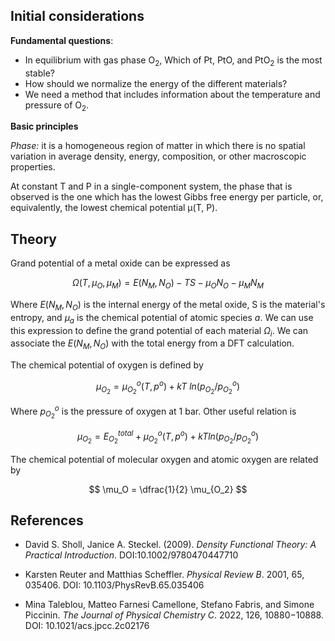 ## Initial considerations

**Fundamental questions**:

- In equilibrium with gas phase O$`_2`$, Which of Pt, PtO, and PtO$`_2`$ is the most stable?
- How should we normalize the energy of the different materials?
- We need a method that includes information about the temperature and pressure of O$`_2`$. 

**Basic principles**

*Phase:* it is a homogeneous region of matter in which there is no spatial variation in average density, energy, composition, or other macroscopic properties.

At constant T and P in a single-component system, the phase that is observed is the one which has the lowest Gibbs free energy per particle, or, equivalently, the lowest chemical potential μ(T, P).

## Theory
Grand potential of a metal oxide can be expressed as 

$$ \Omega (T,\mu_O, \mu_M) = E(N_M, N_O) - TS - \mu_O N_O - \mu_M N_M$$

Where $`E(N_M, N_O)`$ is the internal energy of the metal oxide, S is the material's entropy, and $`\mu_a`$ is the chemical potential of atomic species $`a`$. We can use this expression to define the grand potential of each material $`\Omega_i`$. We can associate the $`E(N_M, N_O)`$ with the total energy from a DFT calculation. 

The chemical potential of oxygen is defined by 

$$  \mu_{O_2} = \mu_{O_2}^o (T, p^o) + kT \ ln(p_{O_2}/p_{O_2}^o) $$

Where $`p_{O_2}^o`$ is the pressure of oxygen at 1 bar. Other useful relation is 

$$  \mu_{O_2} = E_{O_2}^{total}+ \mu_{O_2}^o (T, p^o) + kT ln(p_{O_2}/p_{O_2}^o) $$



The chemical potential of molecular oxygen and atomic oxygen are related by 

$$  \mu_O = \dfrac{1}{2} \mu_{O_2}  $$




## References
* David S. Sholl, Janice A. Steckel. (2009). *Density Functional Theory: A Practical Introduction*. DOI:10.1002/9780470447710

* Karsten Reuter and Matthias Scheffler. *Physical Review B*. 2001, 65, 035406. DOI: 10.1103/PhysRevB.65.035406

* Mina Taleblou, Matteo Farnesi Camellone, Stefano Fabris, and Simone Piccinin. *The Journal of Physical Chemistry C*. 2022, 126, 10880−10888. DOI: 10.1021/acs.jpcc.2c02176
